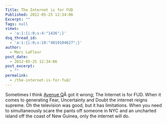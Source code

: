 ```yaml
---
Title: The Internet is for FUD
Published: 2012-05-25 12:34:06
Excerpt: ""
Tags: null
views:
  - 'a:1:{i:0;s:4:"1436";}'
dsq_thread_id:
  - 'a:1:{i:0;s:10:"4019104627";}'
author:
  - Marc LaFleur
post_date:
  - 2012-05-25 12:34:06
post_excerpt:
  - ""
permalink:
  - /the-internet-is-for-fud/
---
```

Sometimes I think <a href="http://en.wikipedia.org/wiki/Avenue_Q#Musical_numbers" target="_blank">Avenue Q</a>Â got it wrong; The Internet is for FUD. When it comes to generating Fear, Uncertainty and Doubt the internet reigns supreme. Oh the television was good, but it has limitations. When you need to simultaneously scare the pants off someone in NYC and an uncharted island off the coast of New Guinea, only the internet will do.